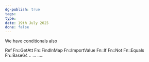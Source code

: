 ```yaml
---
dg-publish: true
tags: 
type: 
date: 19th July 2025
done: false
---
```


We have conditionals also

Ref
Fn::GetAtt
Fn::FindInMap
Fn::ImportValue
Fn::If
Fn::Not
Fn::Equals
Fn::Base64
..
...
.....

